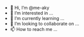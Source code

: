 - 👋 Hi, I’m @me-aky
- 👀 I’m interested in ...
- 🌱 I’m currently learning ...
- 💞️ I’m looking to collaborate on ...
- 📫 How to reach me ...

<!---
me-aky/me-aky is a ✨ special ✨ repository because its `README.md` (this file) appears on your GitHub profile.
You can click the Preview link to take a look at your changes.
--->
